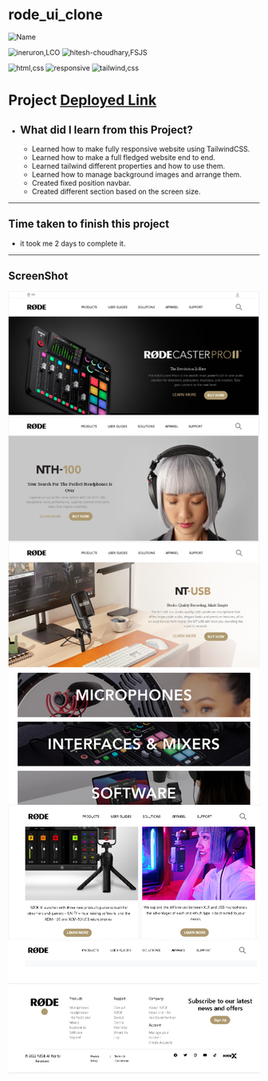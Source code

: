 # rode_ui_clone
![Name](https://img.shields.io/badge/Deepak--Malik-Student-important)

![ineruron,LCO](https://img.shields.io/badge/iNeuron%20-LCO-yellowgreen)
![hitesh-choudhary,FSJS](https://img.shields.io/badge/HITESH--CHOUDHARY%20-Full--Stack--JS--bootcamp-green)

![html,css](https://img.shields.io/badge/html-CSS-9cf)
![responsive](https://img.shields.io/badge/Responsive-Design-orange)
![tailwind,css](https://img.shields.io/badge/Tailwind-CSS-green)

# Project [Deployed Link](https://deepakrodeuiclone.netlify.app/)

- What did I learn from this Project?
  -
  - Learned how to make fully responsive website using TailwindCSS.
  - Learned how to make a full fledged website end to end.
  - Learned tailwind different properties and how to use them.
  - Learned how to manage background images and arrange them.
  - Created fixed position navbar.
  - Created different section based on the screen size.

---

## Time taken to finish this project

- it took me 2 days to complete it.

---

## ScreenShot

![Screenshot1](./screenshot/ss1.png)
![Screenshot2](./screenshot/ss2.png)
![Screenshot3](./screenshot/ss3.png)
![Screenshot4](./screenshot/ss4.png)
![Screenshot5](./screenshot/ss5.png)
![Screenshot6](./screenshot/ss6.png)
